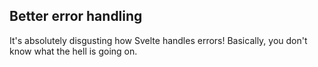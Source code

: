 ## Better error handling

It's absolutely disgusting how Svelte handles errors! Basically, you don't know what the hell is going on.
